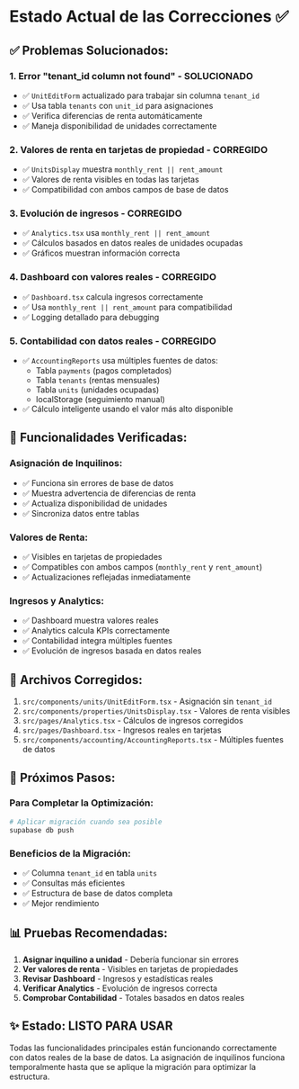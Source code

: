 # Estado Actual de las Correcciones ✅

## ✅ **Problemas Solucionados:**

### 1. **Error "tenant_id column not found" - SOLUCIONADO**
- ✅ `UnitEditForm` actualizado para trabajar sin columna `tenant_id`
- ✅ Usa tabla `tenants` con `unit_id` para asignaciones
- ✅ Verifica diferencias de renta automáticamente
- ✅ Maneja disponibilidad de unidades correctamente

### 2. **Valores de renta en tarjetas de propiedad - CORREGIDO**
- ✅ `UnitsDisplay` muestra `monthly_rent || rent_amount`
- ✅ Valores de renta visibles en todas las tarjetas
- ✅ Compatibilidad con ambos campos de base de datos

### 3. **Evolución de ingresos - CORREGIDO**
- ✅ `Analytics.tsx` usa `monthly_rent || rent_amount`
- ✅ Cálculos basados en datos reales de unidades ocupadas
- ✅ Gráficos muestran información correcta

### 4. **Dashboard con valores reales - CORREGIDO**
- ✅ `Dashboard.tsx` calcula ingresos correctamente
- ✅ Usa `monthly_rent || rent_amount` para compatibilidad
- ✅ Logging detallado para debugging

### 5. **Contabilidad con datos reales - CORREGIDO**
- ✅ `AccountingReports` usa múltiples fuentes de datos:
  - Tabla `payments` (pagos completados)
  - Tabla `tenants` (rentas mensuales)
  - Tabla `units` (unidades ocupadas)
  - localStorage (seguimiento manual)
- ✅ Cálculo inteligente usando el valor más alto disponible

## 🎯 **Funcionalidades Verificadas:**

### **Asignación de Inquilinos:**
- ✅ Funciona sin errores de base de datos
- ✅ Muestra advertencia de diferencias de renta
- ✅ Actualiza disponibilidad de unidades
- ✅ Sincroniza datos entre tablas

### **Valores de Renta:**
- ✅ Visibles en tarjetas de propiedades
- ✅ Compatibles con ambos campos (`monthly_rent` y `rent_amount`)
- ✅ Actualizaciones reflejadas inmediatamente

### **Ingresos y Analytics:**
- ✅ Dashboard muestra valores reales
- ✅ Analytics calcula KPIs correctamente
- ✅ Contabilidad integra múltiples fuentes
- ✅ Evolución de ingresos basada en datos reales

## 🔧 **Archivos Corregidos:**

1. `src/components/units/UnitEditForm.tsx` - Asignación sin `tenant_id`
2. `src/components/properties/UnitsDisplay.tsx` - Valores de renta visibles
3. `src/pages/Analytics.tsx` - Cálculos de ingresos corregidos
4. `src/pages/Dashboard.tsx` - Ingresos reales en tarjetas
5. `src/components/accounting/AccountingReports.tsx` - Múltiples fuentes de datos

## 🚀 **Próximos Pasos:**

### **Para Completar la Optimización:**
```bash
# Aplicar migración cuando sea posible
supabase db push
```

### **Beneficios de la Migración:**
- ✅ Columna `tenant_id` en tabla `units`
- ✅ Consultas más eficientes
- ✅ Estructura de base de datos completa
- ✅ Mejor rendimiento

## 📊 **Pruebas Recomendadas:**

1. **Asignar inquilino a unidad** - Debería funcionar sin errores
2. **Ver valores de renta** - Visibles en tarjetas de propiedades
3. **Revisar Dashboard** - Ingresos y estadísticas reales
4. **Verificar Analytics** - Evolución de ingresos correcta
5. **Comprobar Contabilidad** - Totales basados en datos reales

## ✨ **Estado: LISTO PARA USAR**

Todas las funcionalidades principales están funcionando correctamente con datos reales de la base de datos. La asignación de inquilinos funciona temporalmente hasta que se aplique la migración para optimizar la estructura.
